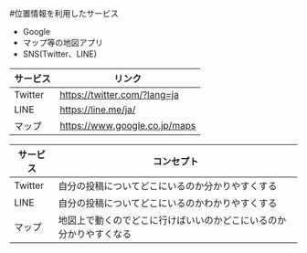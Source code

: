 #位置情報を利用したサービス
* Google
* マップ等の地図アプリ
* SNS(Twitter、LINE)

サービス|リンク
-------|------
Twitter|https://twitter.com/?lang=ja
LINE|https://line.me/ja/
マップ|https://www.google.co.jp/maps

サービス|コンセプト
-------|----------
Twitter|自分の投稿についてどこにいるのか分かりやすくする
LINE|自分の投稿についてどこにいるのかわかりやすくする
マップ|地図上で動くのでどこに行けばいいのかどこにいるのか分かりやすくなる
